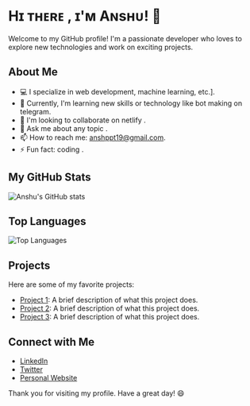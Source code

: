 # Hɪ ᴛʜᴇʀᴇ , ɪ'ᴍ Aɴsʜᴜ! 👋

Welcome to my GitHub profile! I'm a passionate developer who loves to explore new technologies and work on exciting projects.

## About Me

- 💻 I specialize in web development, machine learning, etc.].
- 🌱 Currently, I'm learning new skills or technology like bot making on telegram.
- 👯 I'm looking to collaborate on netlify .
- 💬 Ask me about any topic .
- 📫 How to reach me: anshppt19@gmail.com.
- ⚡ Fun fact: coding .

## My GitHub Stats

![Anshu's GitHub stats](https://github-readme-stats.vercel.app/api?username=anshu908&show_icons=true&theme=radical)

## Top Languages

![Top Languages](https://github-readme-stats.vercel.app/api/top-langs/?username=anshu908&layout=compact&theme=radical)

## Projects

Here are some of my favorite projects:

- [Project 1](https://legendary-swan-7ca626.netlify.app/): A brief description of what this project does.
- [Project 2](https://github.com/anshu908/project2): A brief description of what this project does.
- [Project 3](https://github.com/anshu908/project3): A brief description of what this project does.

## Connect with Me

- [LinkedIn](https://www.linkedin.com/in/your-linkedin-profile)
- [Twitter](https://twitter.com/your-twitter-handle)
- [Personal Website](https://your-personal-website.com)

Thank you for visiting my profile. Have a great day! 😄
